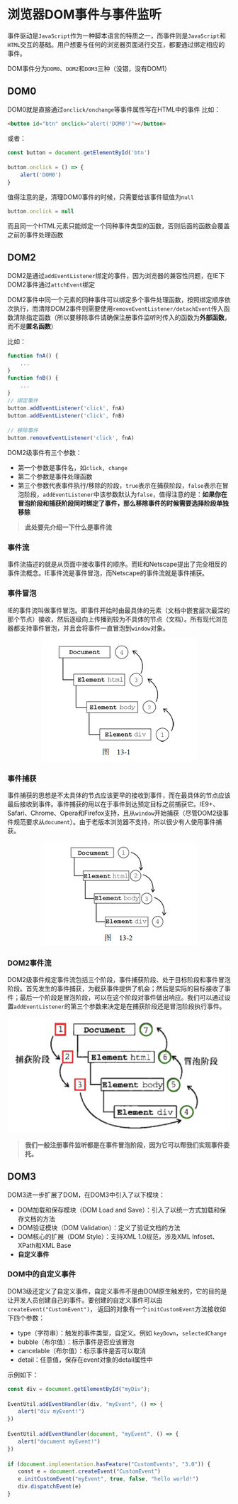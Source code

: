 # 浏览器DOM事件与事件监听

事件驱动是`JavaScript`作为一种脚本语言的特质之一，而事件则是`JavaScript`和`HTML`交互的基础。用户想要与任何的浏览器页面进行交互，都要通过绑定相应的事件。

DOM事件分为`DOM0`、`DOM2`和`DOM3`三种（没错，没有DOM1）

## DOM0

DOM0就是直接通过`onclick/onchange`等事件属性写在HTML中的事件
比如：

```html
<button id="btn" onclick="alert('DOM0')"></button>
```

或者：

```javascript
const button = document.getElementById('btn')

button.onclick = () => {
    alert('DOM0')
}
```

值得注意的是，清理DOM0事件的时候，只需要给该事件赋值为`null`

``` javascript
button.onclick = null
```

而且同一个HTML元素只能绑定一个同种事件类型的函数，否则后面的函数会覆盖之前的事件处理函数


## DOM2
DOM2是通过`addEventListener`绑定的事件，因为浏览器的兼容性问题，在IE下DOM2事件通过`attchEvent`绑定

DOM2事件中同一个元素的同种事件可以绑定多个事件处理函数，按照绑定顺序依次执行，而清除DOM2事件则需要使用`removeEventListener/detachEvent`传入函数清除指定函数（所以要移除事件请确保注册事件监听时传入的函数为**外部函数**，而不是**匿名函数**）

比如：

```javascript
function fnA() {
    ...
}
function fnB() {
    ...
}
// 绑定事件
button.addEventListener('click', fnA)
button.addEventListener('click', fnB)

// 移除事件
button.removeEventListener('click', fnA)
```

DOM2级事件有三个参数：

- 第一个参数是事件名，如`click, change`
- 第二个参数是事件处理函数
- 第三个参数代表事件执行/移除的阶段，`true`表示在捕获阶段，`false`表示在冒泡阶段，`addEventListener`中该参数默认为`false`，值得注意的是：**如果你在冒泡阶段和捕获阶段同时绑定了事件，那么移除事件的时候需要选择阶段单独移除**

>**此处要先介绍一下什么是事件流**

### 事件流

事件流描述的就是从页面中接收事件的顺序。而IE和Netscape提出了完全相反的事件流概念。IE事件流是事件冒泡，而Netscape的事件流就是事件捕获。

### 事件冒泡

IE的事件流叫做事件冒泡。即事件开始时由最具体的元素（文档中嵌套层次最深的那个节点）接收，然后逐级向上传播到较为不具体的节点（文档）。所有现代浏览器都支持事件冒泡，并且会将事件一直冒泡到`window`对象。

<div align=center><img src="/img/dom-event/bubbling.png" /></div>

### 事件捕获

事件捕获的思想是不太具体的节点应该更早的接收到事件，而在最具体的节点应该最后接收到事件。事件捕获的用以在于事件到达预定目标之前捕获它。IE9+、Safari、Chrome、Opera和Firefox支持，且从`window`开始捕获（尽管DOM2级事件规范要求从`document`）。由于老版本浏览器不支持，所以很少有人使用事件捕获。

<div align=center><img src="/img/dom-event/capturing.png" /></div>

### DOM2事件流

DOM2级事件规定事件流包括三个阶段，事件捕获阶段、处于目标阶段和事件冒泡阶段。首先发生的事件捕获，为截获事件提供了机会；然后是实际的目标接收了事件；最后一个阶段是冒泡阶段，可以在这个阶段对事件做出响应。我们可以通过设置`addEventListener`的第三个参数来决定是在捕获阶段还是冒泡阶段执行事件。

<div align=center><img src="/img/dom-event/event-stream.png" /></div>

>**我们一般注册事件监听都是在事件冒泡阶段，因为它可以帮我们实现事件委托。**

## DOM3

DOM3进一步扩展了DOM，在DOM3中引入了以下模块：

- DOM加载和保存模块（DOM Load and Save）：引入了以统一方式加载和保存文档的方法
- DOM验证模块（DOM Validation）：定义了验证文档的方法
- DOM核心的扩展（DOM Style）：支持XML 1.0规范，涉及XML Infoset、XPath和XML Base
- **自定义事件**

### DOM中的自定义事件
DOM3级还定义了自定义事件，自定义事件不是由DOM原生触发的，它的目的是让开发人员创建自己的事件。要创建的自定义事件可以由`createEvent("CustomEvent")`， 返回的对象有一个`initCustomEvent`方法接收如下四个参数：

- type（字符串）：触发的事件类型，自定义。例如 `keyDown`，`selectedChange`
- bubble（布尔值）：标示事件是否应该冒泡
- cancelable（布尔值）：标示事件是否可以取消
- detail：任意值，保存在event对象的detail属性中

示例如下：

```javascript
const div = document.getElementById("myDiv");

EventUtil.addEventHandler(div, "myEvent", () => {
　　alert("div myEvent!")
})

EventUtil.addEventHandler(document, "myEvent", () => {
　　alert("document myEvent!")
})

if (document.implementation.hasFeature("CustomEvents", "3.0")) {
　　const e = document.createEvent("CustomEvent")
　　e.initCustomEvent("myEvent", true, false, "hello world!")
　　div.dispatchEvent(e)
}
```